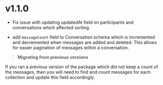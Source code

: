 # v1.1.0
- Fix issue with updating updatedAt field on participants and conversations which affected sorting

- add  `messageCount` field to Conversation schema which is incremented and decremented when messages are added and deleted. This allows for easier pagination of messages within a conversation.

> **Migrating from previous versions**
>
If you ran a previous version of the package which did not keep a count of the messages, then you will need to find and count messages for each collection and update this field accordingly.
